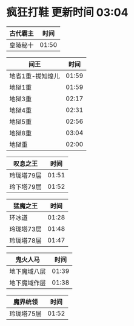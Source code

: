 # 疯狂打鞋 更新时间 03:04

| 古代霸主   | 时间    |
|--------|-------|
| 皇陵秘十 | 01:50 |

| 间王   | 时间    |
|--------|-------|
| 地省1重-拔知煌儿 | 01:59 |
| 地狱1重 | 01:59 |
| 地狱3重 | 02:17 |
| 地狱4重 | 02:31 |
| 地狱5重 | 02:56 |
| 地狱8重 | 03:04 |
| 地狱重 | 02:00 |

| 叹息之王   | 时间    |
|--------|-------|
| 玲珑塔79层 | 01:51 |
| 玲下塔79层 | 01:52 |

| 猛魔之王   | 时间    |
|--------|-------|
| 环冰道 | 01:28 |
| 玲珑塔73层 | 01:48 |
| 玲珑塔78层 | 01:47 |

| 鬼火人马   | 时间    |
|--------|-------|
| 地下魔域八层 | 01:39 |
| 地下魔域作层 | 01:38 |

| 魔界统领   | 时间    |
|--------|-------|
| 玲珑塔75层 | 01:52 |